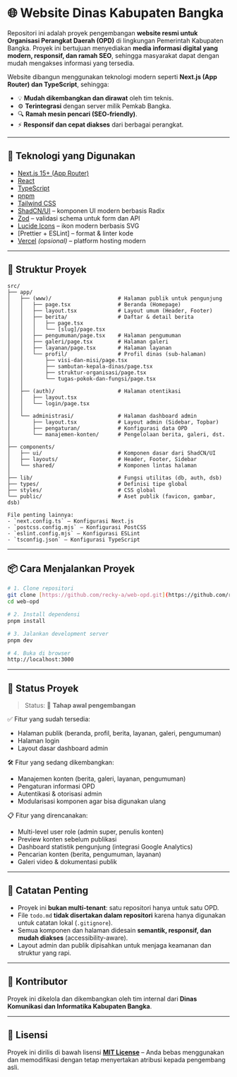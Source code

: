# 🌐 Website Dinas Kabupaten Bangka

Repositori ini adalah proyek pengembangan **website resmi untuk Organisasi Perangkat Daerah (OPD)** di lingkungan Pemerintah Kabupaten Bangka. Proyek ini bertujuan menyediakan **media informasi digital yang modern, responsif, dan ramah SEO**, sehingga masyarakat dapat dengan mudah mengakses informasi yang tersedia.

Website dibangun menggunakan teknologi modern seperti **Next.js (App Router) dan TypeScript**, sehingga:

- 💡 **Mudah dikembangkan dan dirawat** oleh tim teknis.
- ⚙️ **Terintegrasi** dengan server milik Pemkab Bangka.
- 🔍 **Ramah mesin pencari (SEO-friendly)**.
- ⚡ **Responsif dan cepat diakses** dari berbagai perangkat.

---

## 🚀 Teknologi yang Digunakan

- [Next.js 15+ (App Router)](https://nextjs.org/)
- [React](https://react.dev/)
- [TypeScript](https://www.typescriptlang.org/)
- [pnpm](https://pnpm.io/)
- [Tailwind CSS](https://tailwindcss.com/)
- [ShadCN/UI](https://ui.shadcn.com/) – komponen UI modern berbasis Radix
- [Zod](https://zod.dev/) – validasi schema untuk form dan API
- [Lucide Icons](https://lucide.dev/) – ikon modern berbasis SVG
- [Prettier + ESLint] – format & linter kode
- [Vercel](https://vercel.com/) _(opsional)_ – platform hosting modern

---

## 📁 Struktur Proyek

```text
src/
├── app/
│   ├── (www)/                     # Halaman publik untuk pengunjung
│   │   ├── page.tsx               # Beranda (Homepage)
│   │   ├── layout.tsx             # Layout umum (Header, Footer)
│   │   ├── berita/                # Daftar & detail berita
│   │   │   ├── page.tsx
│   │   │   └── [slug]/page.tsx
│   │   ├── pengumuman/page.tsx    # Halaman pengumuman
│   │   ├── galeri/page.tsx        # Halaman galeri
│   │   ├── layanan/page.tsx       # Halaman layanan
│   │   └── profil/                # Profil dinas (sub-halaman)
│   │       ├── visi-dan-misi/page.tsx
│   │       ├── sambutan-kepala-dinas/page.tsx
│   │       ├── struktur-organisasi/page.tsx
│   │       └── tugas-pokok-dan-fungsi/page.tsx
│   │
│   ├── (auth)/                    # Halaman otentikasi
│   │   ├── layout.tsx
│   │   └── login/page.tsx
│   │
│   └── administrasi/              # Halaman dashboard admin
│       ├── layout.tsx             # Layout admin (Sidebar, Topbar)
│       ├── pengaturan/            # Konfigurasi data OPD
│       └── manajemen-konten/      # Pengelolaan berita, galeri, dst.
│
├── components/
│   ├── ui/                        # Komponen dasar dari ShadCN/UI
│   ├── layouts/                   # Header, Footer, Sidebar
│   └── shared/                    # Komponen lintas halaman
│
├── lib/                           # Fungsi utilitas (db, auth, dsb)
├── types/                         # Definisi tipe global
├── styles/                        # CSS global
└── public/                        # Aset publik (favicon, gambar, dsb)

File penting lainnya:
- `next.config.ts` – Konfigurasi Next.js
- `postcss.config.mjs` – Konfigurasi PostCSS
- `eslint.config.mjs` – Konfigurasi ESLint
- `tsconfig.json` – Konfigurasi TypeScript
```

---

## 📦 Cara Menjalankan Proyek

```bash
# 1. Clone repositori
git clone [https://github.com/recky-a/web-opd.git](https://github.com/recky-a/web-opd)
cd web-opd

# 2. Install dependensi
pnpm install

# 3. Jalankan development server
pnpm dev

# 4. Buka di browser
http://localhost:3000
```

---

## 🚧 Status Proyek

> Status: 🔧 **Tahap awal pengembangan**

✅ Fitur yang sudah tersedia:

- Halaman publik (beranda, profil, berita, layanan, galeri, pengumuman)
- Halaman login
- Layout dasar dashboard admin

🛠️ Fitur yang sedang dikembangkan:

- Manajemen konten (berita, galeri, layanan, pengumuman)
- Pengaturan informasi OPD
- Autentikasi & otorisasi admin
- Modularisasi komponen agar bisa digunakan ulang

📋 Fitur yang direncanakan:

- Multi-level user role (admin super, penulis konten)
- Preview konten sebelum publikasi
- Dashboard statistik pengunjung (integrasi Google Analytics)
- Pencarian konten (berita, pengumuman, layanan)
- Galeri video & dokumentasi publik

---

## 📌 Catatan Penting

- Proyek ini **bukan multi-tenant**: satu repositori hanya untuk satu OPD.
- File `todo.md` **tidak disertakan dalam repositori** karena hanya digunakan untuk catatan lokal (`.gitignore`).
- Semua komponen dan halaman didesain **semantik, responsif, dan mudah diakses** (accessibility-aware).
- Layout admin dan publik dipisahkan untuk menjaga keamanan dan struktur yang rapi.

---

## 👥 Kontributor

Proyek ini dikelola dan dikembangkan oleh tim internal dari **Dinas Komunikasi dan Informatika Kabupaten Bangka**.

---

## 📄 Lisensi

Proyek ini dirilis di bawah lisensi **[MIT License](./LICENSE)** – Anda bebas menggunakan dan memodifikasi dengan tetap menyertakan atribusi kepada pengembang asli.
